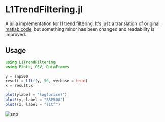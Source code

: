 # L1TrendFiltering.jl

A julia implementation for [l1 trend filtering](https://web.stanford.edu/~gorin/papers/l1_trend_filter.pdf). It's just a translation of [original matlab code](https://web.stanford.edu/~boyd/l1_tf/), but something minor has been changed and readability is improved.

## Usage

```julia
using L1TrendFiltering
using Plots, CSV, DataFrames

y = snp500
result = l1tf(y, 50, verbose = true)
x = result.x

plot(ylabel = "log(price)")
plot!(y, label = "S&P500")
plot!(x, label = "l1tf")
```

![snp](test/snp.png)